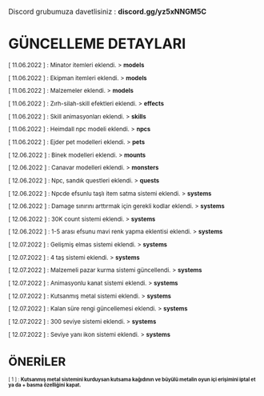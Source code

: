 Discord grubumuza davetlisiniz : **discord.gg/yz5xNNGM5C**



# GÜNCELLEME DETAYLARI
<sup>

[ 11.06.2022 ] : Minator itemleri eklendi. > **models**

[ 11.06.2022 ] : Ekipman itemleri eklendi. > **models**

[ 11.06.2022 ] : Malzemeler eklendi. > **models**

[ 11.06.2022 ] : Zırh-silah-skill efektleri eklendi. > **effects**

[ 11.06.2022 ] : Skill animasyonları eklendi. > **skills**

[ 11.06.2022 ] : Heimdall npc modeli eklendi. > **npcs**

[ 11.06.2022 ] : Ejder pet modelleri eklendi. > **pets**

[ 12.06.2022 ] : Binek modelleri eklendi. > **mounts**

[ 12.06.2022 ] : Canavar modelleri eklendi. > **monsters**

[ 12.06.2022 ] : Npc, sandık questleri eklendi. > **quests**

[ 12.06.2022 ] : Npcde efsunlu taşlı item satma sistemi eklendi. > **systems**

[ 12.06.2022 ] : Damage sınırını arttırmak için gerekli kodlar eklendi. > **systems**

[ 12.06.2022 ] : 30K count sistemi eklendi. > **systems**

[ 12.06.2022 ] : 1-5 arası efsunu mavi renk yapma eklentisi eklendi. > **systems**

[ 12.07.2022 ] : Gelişmiş elmas sistemi eklendi. > **systems**

[ 12.07.2022 ] : 4 taş sistemi eklendi. > **systems**

[ 12.07.2022 ] : Malzemeli pazar kurma sistemi güncellendi. > **systems**

[ 12.07.2022 ] : Animasyonlu kanat sistemi eklendi. > **systems**

[ 12.07.2022 ] : Kutsanmış metal sistemi eklendi. > **systems**

[ 12.07.2022 ] : Kalan süre rengi güncellemesi eklendi. > **systems**

[ 12.07.2022 ] : 300 seviye sistemi eklendi. > **systems**

[ 12.07.2022 ] : Seviye yanı ikon sistemi eklendi. > **systems**
</sup>

# ÖNERİLER
<sup>

[ 1 ] : **Kutsanmış metal sistemini kurduysan kutsama kağıdının ve büyülü metalin oyun içi erişimini iptal et ya da + basma özelliğini kapat.**
</sup>
